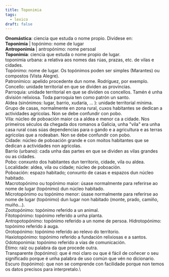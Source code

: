 ```yaml
---
title: Toponimia
tags:
  - lexico
draft: false
---
```

**Onomástica**: ciencia que estuda o nome propio. Divídese en:\
**Toponimia** | topónimo: nome de lugar\
**Antroponimia** | antropónimo: nome persoal\
**Toponimia**: ciencia que estuda o nome propio de lugar.\
toponimia urbana: a relativa aos nomes das rúas, prazas, etc. de vilas e cidades.\
Topónimo: nome de lugar. Os topónimos poden ser simples (Marantes) ou compostos (Vista Alegre).\
Patronímico: apelido procedente dun nome. Rodríguez, por exemplo.\
Concello: unidade territorial en que se dividen as provincias.\
Parroquia: unidade territorial en que se dividen os concellos. Tamén é unha división relixiosa. Toda parroquia ten como patrón un santo.\
Aldea (sinónimos: lugar, barrio, xudaría, … ): unidade territorial mínima. Grupo de casas, normalmente en zona rural, cuxos habitantes se dedican a actividades agrícolas. Non se debe confundir con pobo.\
Vila: núcleo de poboación maior ca a aldea e menor ca a cidade. Nos primeiros séculos da chegada dos romanos a Galicia, unha "vila" era unha casa rural coas súas dependencias para o gando e a agricultura e as terras agrícolas que a rodeaban. Non se debe confundir con pobo.\
Cidade: núcleo de poboación grande e con moitos habitantes que se dedican a actividades non agrícolas.\
Barrio (urbano): cada unha das partes en que se dividen as vilas grandes ou as cidades.\
Pobo: conxunto dos habitantes dun territorio, cidade, vila ou aldea.\
Localidade: aldea, vila ou cidade; núcleo de poboación.\
Poboación: espazo habitado; conxunto de casas e espazos dun núcleo habitado.\
Macrotopónimo ou topónimo maior: úsase normalmente para referirse ao nome de lugar (topónimo) dun núcleo habitado.\
Microtopónimo ou topónimo menor: úsase normalmente para referirse ao nome de lugar (topónimo) dun lugar non habitado (monte, prado, camiño, muíño...).\
Zootopónimo: topónimo referido a un animal.\
Fitotopónimo: topónimo referido a unha planta.\
Antropotopónimo: topónimo referido a un nome de persoa.
Hidrotopónimo: topónimo referido á auga.\
Orotopónimo: topónimo referido ao relevo do territorio.\
Haxiotopónimo: topónimo referido a fundación relixiosas e a santos.\
Odotoponimia: topónimo referido a vías de comunicación.\
Étimo: raíz ou palabra da que procede outra.\
Transparente (topónimo): que é moi claro ou que é fácil de coñecer o seu significado porque é unha palabra de uso común que vén no dicionario.\
Escuro (topónimo): que non se comprende con facilidade porque non temos os datos precisos para interpretalo.\